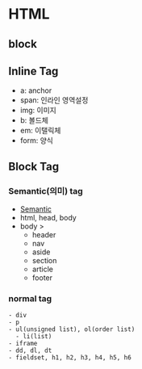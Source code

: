 # HTML

## block


## Inline Tag
  - a: anchor
  - span: 인라인 영역설정
  - img: 이미지
  - b: 볼드체
  - em: 이탤릭체
  - form: 양식

## Block Tag
  ### Semantic(의미) tag
  - [Semantic](https://tinyurl.com/yfyd7rwr)
  - html, head, body
  - body >
    - header
    - nav
    - aside
    - section
    - article
    - footer

  ### normal tag
    - div
    - p
    - ul(unsigned list), ol(order list)
      - li(list)
    - iframe
    - dd, dl, dt
    - fieldset, h1, h2, h3, h4, h5, h6